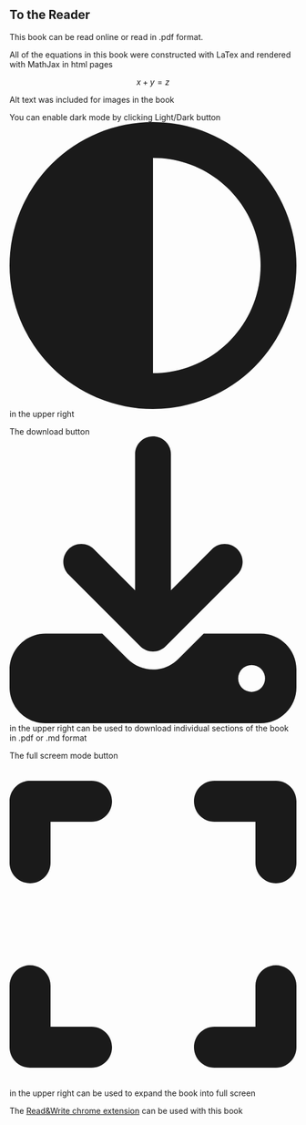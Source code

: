 ## To the Reader

This book can be read online or read in .pdf format.

All of the equations in this book were constructed with LaTex and rendered with MathJax in html pages

$$
x + y = z
$$

Alt text was included for images in the book

You can enable dark mode by clicking Light/Dark button <svg class="svg-inline--fa fa-circle-half-stroke fa-lg" aria-hidden="true" focusable="false" data-prefix="fas" data-icon="circle-half-stroke" role="img" xmlns="http://www.w3.org/2000/svg" viewBox="0 0 512 512" data-fa-i2svg=""><path fill="currentColor" d="M448 256c0-106-86-192-192-192V448c106 0 192-86 192-192zM0 256a256 256 0 1 1 512 0A256 256 0 1 1 0 256z"></path></svg> in the upper right

The download button <svg class="svg-inline--fa fa-download" aria-hidden="true" focusable="false" data-prefix="fas" data-icon="download" role="img" xmlns="http://www.w3.org/2000/svg" viewBox="0 0 512 512" data-fa-i2svg=""><path fill="currentColor" d="M288 32c0-17.7-14.3-32-32-32s-32 14.3-32 32V274.7l-73.4-73.4c-12.5-12.5-32.8-12.5-45.3 0s-12.5 32.8 0 45.3l128 128c12.5 12.5 32.8 12.5 45.3 0l128-128c12.5-12.5 12.5-32.8 0-45.3s-32.8-12.5-45.3 0L288 274.7V32zM64 352c-35.3 0-64 28.7-64 64v32c0 35.3 28.7 64 64 64H448c35.3 0 64-28.7 64-64V416c0-35.3-28.7-64-64-64H346.5l-45.3 45.3c-25 25-65.5 25-90.5 0L165.5 352H64zm368 56a24 24 0 1 1 0 48 24 24 0 1 1 0-48z"></path></svg> in the upper right can be used to download individual sections of the book in .pdf or .md format

The full screem mode button <svg class="svg-inline--fa fa-expand" aria-hidden="true" focusable="false" data-prefix="fas" data-icon="expand" role="img" xmlns="http://www.w3.org/2000/svg" viewBox="0 0 448 512" data-fa-i2svg=""><path fill="currentColor" d="M32 32C14.3 32 0 46.3 0 64v96c0 17.7 14.3 32 32 32s32-14.3 32-32V96h64c17.7 0 32-14.3 32-32s-14.3-32-32-32H32zM64 352c0-17.7-14.3-32-32-32s-32 14.3-32 32v96c0 17.7 14.3 32 32 32h96c17.7 0 32-14.3 32-32s-14.3-32-32-32H64V352zM320 32c-17.7 0-32 14.3-32 32s14.3 32 32 32h64v64c0 17.7 14.3 32 32 32s32-14.3 32-32V64c0-17.7-14.3-32-32-32H320zM448 352c0-17.7-14.3-32-32-32s-32 14.3-32 32v64H320c-17.7 0-32 14.3-32 32s14.3 32 32 32h96c17.7 0 32-14.3 32-32V352z"></path></svg> in the upper right can be used to expand the book into full screen

The [Read&Write chrome extension](https://chromewebstore.google.com/detail/readwrite-for-google-chro/inoeonmfapjbbkmdafoankkfajkcphgd?hl=en-US) can be used with this book
